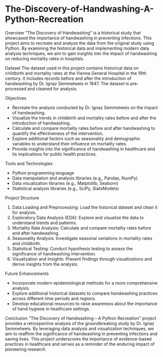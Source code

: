 # The-Discovery-of-Handwashing-A-Python-Recreation

Overview
"The Discovery of Handwashing" is a historical study that showcased the importance of handwashing in preventing infections. This project aims to recreate and analyze the data from the original study using Python. By examining the historical data and implementing modern data analysis techniques, we aim to gain insights into the impact of handwashing on reducing mortality rates in hospitals.

Dataset
The dataset used in this project contains historical data on childbirth and mortality rates at the Vienna General Hospital in the 19th century. It includes records before and after the introduction of handwashing by Dr. Ignaz Semmelweis in 1847. The dataset is pre-processed and cleaned for analysis.

Objectives
- Recreate the analysis conducted by Dr. Ignaz Semmelweis on the impact of handwashing.
- Visualize the trends in childbirth and mortality rates before and after the introduction of handwashing.
- Calculate and compare mortality rates before and after handwashing to quantify the effectiveness of the intervention.
- Explore additional factors such as seasonality and demographic variables to understand their influence on mortality rates.
- Provide insights into the significance of handwashing in healthcare and its implications for public health practices.

Tools and Technologies
- Python programming language
- Data manipulation and analysis libraries (e.g., Pandas, NumPy)
- Data visualization libraries (e.g., Matplotlib, Seaborn)
- Statistical analysis libraries (e.g., SciPy, StatsModels)

Project Structure
1. Data Loading and Preprocessing: Load the historical dataset and clean it for analysis.
2. Exploratory Data Analysis (EDA): Explore and visualize the data to understand trends and patterns.
3. Mortality Rate Analysis: Calculate and compare mortality rates before and after handwashing.
4. Seasonality Analysis: Investigate seasonal variations in mortality rates and childbirth.
5. Statistical Testing: Conduct hypothesis testing to assess the significance of handwashing intervention.
6. Visualization and Insights: Present findings through visualizations and derive insights from the analysis.

Future Enhancements
- Incorporate modern epidemiological methods for a more comprehensive analysis.
- Explore additional historical datasets to compare handwashing practices across different time periods and regions.
- Develop educational resources to raise awareness about the importance of hand hygiene in healthcare settings.

Conclusion
"The Discovery of Handwashing – A Python Recreation" project provides a retrospective analysis of the groundbreaking study by Dr. Ignaz Semmelweis. By leveraging data analysis and visualization techniques, we aim to reaffirm the significance of handwashing in preventing infections and saving lives. This project underscores the importance of evidence-based practices in healthcare and serves as a reminder of the enduring impact of pioneering research.
